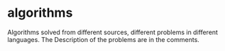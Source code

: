 # algorithms

Algorithms solved from different sources, different problems in different languages. The Description of the problems are in the comments.
